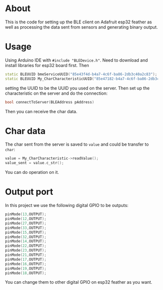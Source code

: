 # About

This is the code for setting up the BLE client on Adafruit esp32 feather as well as processing the data sent from sensors and generating binary output.

# Usage

Using Arduino IDE with `#include "BLEDevice.h"`. Need to download and install libraries for esp32 board first. Then 

```c++
static BLEUUID bmeServiceUUID("85e43f4d-b4a7-4c6f-ba86-2db3c40a2c83");
static BLEUUID My_CharCharacteristicUUID("85e47182-b4a7-4c6f-ba86-2db3c40a2c83");
```

setting the UUID to be the UUID you used on the server. Then set up the characteristic on the server and do the connection:

```c++
bool connectToServer(BLEAddress pAddress)
```

Then you can receive the char data.

# Char data

The char sent from the server is saved to `value` and could be transfer to `char`:

```c++
value = My_CharCharacteristic->readValue();
value_sent = value.c_str();
```

You can do operation on it.

# Output port

In this project we use the following digital GPIO to be outputs:

```c++
pinMode(13,OUTPUT);
pinMode(12,OUTPUT);
pinMode(27,OUTPUT);
pinMode(33,OUTPUT);
pinMode(15,OUTPUT);
pinMode(32,OUTPUT);
pinMode(14,OUTPUT);
pinMode(22,OUTPUT);
pinMode(23,OUTPUT);
pinMode(21,OUTPUT);
pinMode(17,OUTPUT);
pinMode(16,OUTPUT);
pinMode(19,OUTPUT);
pinMode(18,OUTPUT);
```

You can change them to other digital GPIO on esp32 feather as you want.